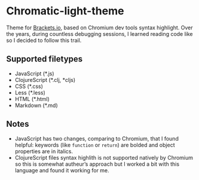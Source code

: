 # Chromatic-light-theme

Theme for [Brackets.io](http://brackets.io), based on Chromium dev tools syntax highlight. Over the years, during countless debugging sessions, I learned reading code like so I decided to follow this trail.

## Supported filetypes

* JavaScript (*.js)
* ClojureScript (*.clj, *cljs)
* CSS (*.css)
* Less (*.less)
* HTML (*.html)
* Markdown (*.md)

## Notes

* JavaScript has two changes, comparing to Chromium, that I found helpful: keywords (like `function` or `return`) are bolded and object properties are in italics.
* ClojureScript files syntax highlith is not supported natively by Chromium so this is somewhat autheur’s approach but I worked a bit with this language and found it working for me.
